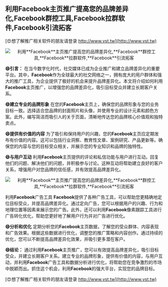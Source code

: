 ## **利用**Facebook**主页推广提高您的品牌差异化,**Facebook**群控工具,**Facebook**拉群软件,**Facebook**引流拓客**

[😍想了解推广相关软件的朋友请登录 http://www.vst.tw](http://www.vst.tw)

 <center><img src="https://vst.tw/MP4/tuiguang/png/8.png" alt="利用**Facebook**主页推广提高您的品牌差异化,**Facebook**群控工具,**Facebook**拉群软件,**Facebook**引流拓客"></center>

**😄引言：**
在当今数字化时代，社交媒体已成为企业推广和建立品牌差异化的重要平台。其中，**Facebook**作为全球最大的社交网络之一，拥有庞大的用户群体和强大的推广工具，为企业提供了极好的机会来提升品牌差异化。本文将介绍如何利用**Facebook**主页推广，以增强您的品牌差异化，吸引目标受众并建立长期客户关系。

**😄建立专业的品牌形象**
在您的**Facebook**主页上，确保您的品牌形象与您的业务目标一致。选择适合您品牌的封面照片和头像，并使用专业的设计元素和颜色方案。此外，编写简洁而吸引人的关于页面，清晰地传达您的品牌核心价值观和独特卖点。

**😄提供有价值的内容**
为了吸引和保持用户的兴趣，您的**Facebook**主页应定期发布有价值的内容。这可以包括行业洞察、教育性文章、案例研究、产品更新等。确保您的内容与您的目标受众相关，并展示您的专业知识和品牌的独特性。

**😄与用户互动**
利用**Facebook**主页提供的评论和私信功能与用户进行互动。回复他们的问题、解决他们的问题，并积极参与讨论。这种互动将帮助建立良好的客户关系，增强用户对您品牌的信任感，并有效提高品牌差异化。

 <center><img src="https://vst.tw/MP4/tuiguang/png/3.png" alt="利用**Facebook**主页推广提高您的品牌差异化,**Facebook**群控工具,**Facebook**拉群软件,**Facebook**引流拓客"></center>

利用**Facebook**广告工具
**Facebook**提供了各种广告工具，可以帮助您更精确地定位目标受众，并提高品牌差异化。通过定向广告，您可以根据用户的兴趣、行为和地理位置等因素来展示您的广告。此外，还可以利用**Facebook**像素跟踪工具进行广告转化优化，帮助您更好地了解用户行为并对广告进行优化。

**😄分析和优化**
定期分析您的**Facebook**主页数据，了解您的受众群体、内容表现和广告效果。根据这些数据进行优化，调整您的推广策略和内容创作。通过持续的优化，您可以不断提高品牌差异化效果，并吸引更多潜在客户。

**😄结论：**
通过利用**Facebook**主页推广，您可以有效提高品牌差异化，吸引目标受众，并建立长期客户关系。建立专业的品牌形象，提供有价值的内容，与用户互动，并利用**Facebook**广告工具和数据分析进行优化，将帮助您在竞争激烈的市场中脱颖而出。抓住这个机会，利用**Facebook**的强大平台，实现您的品牌目标。

[😍想了解推广相关软件的朋友请登录 http://www.vst.tw](http://www.vst.tw)



